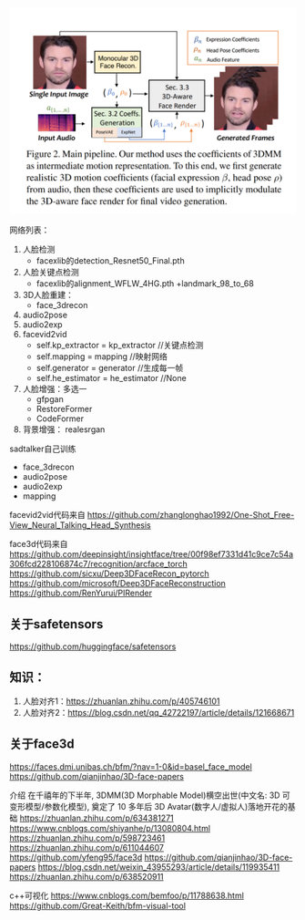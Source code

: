 




![](.images/42346939.png)


网络列表：
1. 人脸检测
   - facexlib的detection_Resnet50_Final.pth
2. 人脸关键点检测
   - facexlib的alignment_WFLW_4HG.pth +landmark_98_to_68
2. 3D人脸重建：
   - face_3drecon
2. audio2pose
2. audio2exp
4. facevid2vid
   - self.kp_extractor = kp_extractor //关键点检测
   - self.mapping = mapping           //映射网络
   - self.generator = generator       //生成每一帧
   - self.he_estimator = he_estimator //None
5. 人脸增强：多选一
   - gfpgan
   - RestoreFormer
   - CodeFormer
6. 背景增强： realesrgan

sadtalker自己训练
- face_3drecon
- audio2pose
- audio2exp
- mapping

facevid2vid代码来自
https://github.com/zhanglonghao1992/One-Shot_Free-View_Neural_Talking_Head_Synthesis

face3d代码来自
https://github.com/deepinsight/insightface/tree/00f98ef7331d41c9ce7c54a306fcd228106874c7/recognition/arcface_torch
https://github.com/sicxu/Deep3DFaceRecon_pytorch
https://github.com/microsoft/Deep3DFaceReconstruction
https://github.com/RenYurui/PIRender




## 关于safetensors
https://github.com/huggingface/safetensors



## 知识：
1. 人脸对齐1：https://zhuanlan.zhihu.com/p/405746101
2. 人脸对齐2：https://blog.csdn.net/qq_42722197/article/details/121668671



## 关于face3d
https://faces.dmi.unibas.ch/bfm/?nav=1-0&id=basel_face_model
https://github.com/qianjinhao/3D-face-papers

介绍
在千禧年的下半年, 3DMM(3D Morphable Model)横空出世(中文名: 3D 可变形模型/参数化模型), 奠定了 10 多年后 3D Avatar(数字人/虚拟人)落地开花的基础
https://zhuanlan.zhihu.com/p/634381271
https://www.cnblogs.com/shiyanhe/p/13080804.html
https://zhuanlan.zhihu.com/p/598723461
https://zhuanlan.zhihu.com/p/611044607
https://github.com/yfeng95/face3d
https://github.com/qianjinhao/3D-face-papers
https://blog.csdn.net/weixin_43955293/article/details/119935411
https://zhuanlan.zhihu.com/p/638520911

c++可视化
https://www.cnblogs.com/bemfoo/p/11788638.html
https://github.com/Great-Keith/bfm-visual-tool



